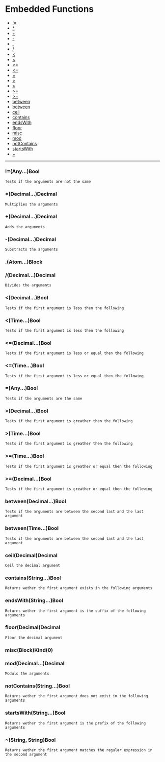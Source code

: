 # Embedded Functions

- [!=](/#!=)
- [*](/#*)
- [+](/#+)
- [-](/#-)
- [.](/#.)
- [/](/#/)
- [<](/#<)
- [<](/#<)
- [<=](/#<=)
- [<=](/#<=)
- [=](/#=)
- [>](/#>)
- [>](/#>)
- [>=](/#>=)
- [>=](/#>=)
- [between](/#between)
- [between](/#between)
- [ceil](/#ceil)
- [contains](/#contains)
- [endsWith](/#endsWith)
- [floor](/#floor)
- [misc](/#misc)
- [mod](/#mod)
- [notContains](/#notContains)
- [startsWith](/#startsWith)
- [~](/#~)


----


### !=(Any...)Bool
    Tests if the arguments are not the same

### *(Decimal...)Decimal
    Multiplies the arguments

### +(Decimal...)Decimal
    Adds the arguments

### -(Decimal...)Decimal
    Substracts the arguments

### .(Atom...)Block
    

### /(Decimal...)Decimal
    Divides the arguments

### <(Decimal...)Bool
    Tests if the first argument is less then the following

### <(Time...)Bool
    Tests if the first argument is less then the following

### <=(Decimal...)Bool
    Tests if the first argument is less or equal then the following

### <=(Time...)Bool
    Tests if the first argument is less or equal then the following

### =(Any...)Bool
    Tests if the arguments are the same

### >(Decimal...)Bool
    Tests if the first argument is greather then the following

### >(Time...)Bool
    Tests if the first argument is greather then the following

### >=(Time...)Bool
    Tests if the first argument is greather or equal then the following

### >=(Decimal...)Bool
    Tests if the first argument is greather or equal then the following

### between(Decimal...)Bool
    Tests if the arguments are between the second last and the last argument

### between(Time...)Bool
    Tests if the arguments are between the second last and the last argument

### ceil(Decimal)Decimal
    Ceil the decimal argument

### contains(String...)Bool
    Returns wether the first argument exists in the following arguments

### endsWith(String...)Bool
    Returns wether the first argument is the suffix of the following arguments

### floor(Decimal)Decimal
    Floor the decimal argument

### misc(Block)Kind(0)
    

### mod(Decimal...)Decimal
    Modulo the arguments

### notContains(String...)Bool
    Returns wether the first argument does not exist in the following arguments

### startsWith(String...)Bool
    Returns wether the first argument is the prefix of the following arguments

### ~(String, String)Bool
    Returns wether the first argument matches the regular expression in the second argument

